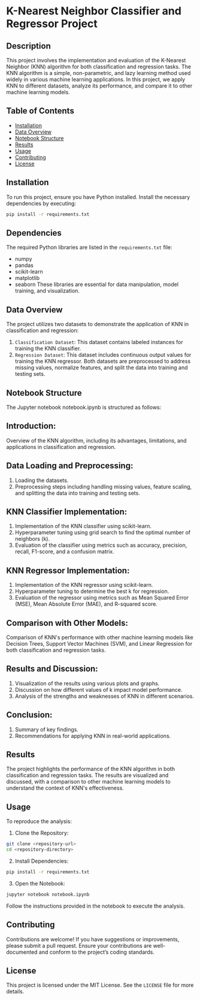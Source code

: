 # K-Nearest Neighbor Classifier and Regressor Project

## Description

This project involves the implementation and evaluation of the K-Nearest Neighbor (KNN) algorithm for both classification and regression tasks. The KNN algorithm is a simple, non-parametric, and lazy learning method used widely in various machine learning applications. In this project, we apply KNN to different datasets, analyze its performance, and compare it to other machine learning models. 

## Table of Contents

- [Installation](#installation)
- [Data Overview](#data-overview)
- [Notebook Structure](#notebook-structure)
- [Results](#results)
- [Usage](#usage)
- [Contributing](#contributing)
- [License](#license)

## Installation

To run this project, ensure you have Python installed. Install the necessary dependencies by executing:

```bash
pip install -r requirements.txt
```

## Dependencies

The required Python libraries are listed in the `requirements.txt` file:

- numpy
- pandas
- scikit-learn
- matplotlib
- seaborn
These libraries are essential for data manipulation, model training, and visualization.

## Data Overview
The project utilizes two datasets to demonstrate the application of KNN in classification and regression:

1. `Classification Dataset`: This dataset contains labeled instances for training the KNN classifier.
2. `Regression Dataset`: This dataset includes continuous output values for training the KNN regressor.
Both datasets are preprocessed to address missing values, normalize features, and split the data into training and testing sets.

## Notebook Structure
The Jupyter notebook notebook.ipynb is structured as follows:

## Introduction:

Overview of the KNN algorithm, including its advantages, limitations, and applications in classification and regression.

## Data Loading and Preprocessing:

1. Loading the datasets.
2. Preprocessing steps including handling missing values, feature scaling, and splitting the data into training and testing sets.

## KNN Classifier Implementation:

1. Implementation of the KNN classifier using scikit-learn.
2. Hyperparameter tuning using grid search to find the optimal number of neighbors (k).
3. Evaluation of the classifier using metrics such as accuracy, precision, recall, F1-score, and a confusion matrix.

## KNN Regressor Implementation:

1. Implementation of the KNN regressor using scikit-learn.
2. Hyperparameter tuning to determine the best k for regression.
3. Evaluation of the regressor using metrics such as Mean Squared Error (MSE), Mean Absolute Error (MAE), and R-squared score.

## Comparison with Other Models:

Comparison of KNN's performance with other machine learning models like Decision Trees, Support Vector Machines (SVM), and Linear Regression for both classification and regression tasks.

## Results and Discussion:

1. Visualization of the results using various plots and graphs.
2. Discussion on how different values of k impact model performance.
3. Analysis of the strengths and weaknesses of KNN in different scenarios.

## Conclusion:

1. Summary of key findings.
2. Recommendations for applying KNN in real-world applications.

## Results
The project highlights the performance of the KNN algorithm in both classification and regression tasks. The results are visualized and discussed, with a comparison to other machine learning models to understand the context of KNN's effectiveness.

## Usage
To reproduce the analysis:

1. Clone the Repository:
``` bash
git clone <repository-url>
cd <repository-directory>
```

2. Install Dependencies:
``` bash
pip install -r requirements.txt
```

3. Open the Notebook:
``` bash
jupyter notebook notebook.ipynb
```

Follow the instructions provided in the notebook to execute the analysis.

## Contributing

Contributions are welcome! If you have suggestions or improvements, please submit a pull request. Ensure your contributions are well-documented and conform to the project’s coding standards.


## License
This project is licensed under the MIT License. See the `LICENSE` file for more details.



